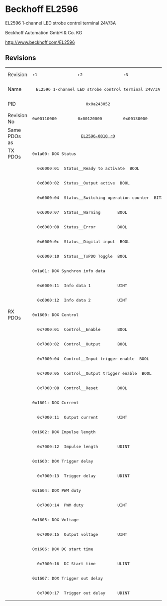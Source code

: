 # Beckhoff EL2596

EL2596 1-channel LED strobe control terminal 24V/3A

Beckhoff Automation GmbH & Co. KG

http://www.beckhoff.com/EL2596

## Revisions
<table>
<tr >
<td>Revision</td>
<td><pre>r1</pre></td>
<td><pre>r2</pre></td>
<td><pre>r3</pre></td>
</tr>
<tr >
<td>Name</td>
<td colspan=3 align="center"><pre>EL2596 1-channel LED strobe control terminal 24V/3A</pre></td>
</tr>
<tr >
<td>PID</td>
<td colspan=3 align="center"><pre>0x0a243052</pre></td>
</tr>
<tr >
<td>Revision No</td>
<td><pre>0x00110000</pre></td>
<td><pre>0x00120000</pre></td>
<td><pre>0x00130000</pre></td>
</tr>
<tr >
<td>Same PDOs as</td>
<td colspan=3 align="center"><pre><a href="EL2596-0010">EL2596-0010 r0</a></pre></td>
</tr>
<tr class="txpdo pdosection">
<td rowspan=11 valign=top>TX PDOs</td>
<td colspan=3 align="left"><pre>0x1a00: DOX Status</pre></td>
<td></td>
</tr>
<tr class="txpdo">
<td colspan=3 align="left"><pre>  0x6000:01  Status__Ready to activate  BOOL</pre></td>
</tr>
<tr class="txpdo">
<td colspan=3 align="left"><pre>  0x6000:02  Status__Output active  BOOL</pre></td>
</tr>
<tr class="txpdo">
<td colspan=3 align="left"><pre>  0x6000:04  Status__Switching operation counter  BIT3</pre></td>
</tr>
<tr class="txpdo">
<td colspan=3 align="left"><pre>  0x6000:07  Status__Warning       BOOL</pre></td>
</tr>
<tr class="txpdo">
<td colspan=3 align="left"><pre>  0x6000:08  Status__Error         BOOL</pre></td>
</tr>
<tr class="txpdo">
<td colspan=3 align="left"><pre>  0x6000:0c  Status__Digital input  BOOL</pre></td>
</tr>
<tr class="txpdo">
<td colspan=3 align="left"><pre>  0x6000:10  Status__TxPDO Toggle  BOOL</pre></td>
</tr>
<tr class="txpdo pdosection">
<td colspan=3 align="left"><pre>0x1a01: DOX Synchron info data</pre></td>
</tr>
<tr class="txpdo">
<td colspan=3 align="left"><pre>  0x6000:11  Info data 1           UINT</pre></td>
</tr>
<tr class="txpdo">
<td colspan=3 align="left"><pre>  0x6000:12  Info data 2           UINT</pre></td>
</tr>
<tr class="rxpdo pdosection">
<td rowspan=20 valign=top>RX PDOs</td>
<td colspan=3 align="left"><pre>0x1600: DOX Control</pre></td>
<td></td>
</tr>
<tr class="rxpdo">
<td colspan=3 align="left"><pre>  0x7000:01  Control__Enable       BOOL</pre></td>
</tr>
<tr class="rxpdo">
<td colspan=3 align="left"><pre>  0x7000:02  Control__Output       BOOL</pre></td>
</tr>
<tr class="rxpdo">
<td colspan=3 align="left"><pre>  0x7000:04  Control__Input trigger enable  BOOL</pre></td>
</tr>
<tr class="rxpdo">
<td colspan=3 align="left"><pre>  0x7000:05  Control__Output trigger enable  BOOL</pre></td>
</tr>
<tr class="rxpdo">
<td colspan=3 align="left"><pre>  0x7000:08  Control__Reset        BOOL</pre></td>
</tr>
<tr class="rxpdo pdosection">
<td colspan=3 align="left"><pre>0x1601: DOX Current</pre></td>
</tr>
<tr class="rxpdo">
<td colspan=3 align="left"><pre>  0x7000:11  Output current        UINT</pre></td>
</tr>
<tr class="rxpdo pdosection">
<td colspan=3 align="left"><pre>0x1602: DOX Impulse length</pre></td>
</tr>
<tr class="rxpdo">
<td colspan=3 align="left"><pre>  0x7000:12  Impulse length        UDINT</pre></td>
</tr>
<tr class="rxpdo pdosection">
<td colspan=3 align="left"><pre>0x1603: DOX Trigger delay</pre></td>
</tr>
<tr class="rxpdo">
<td colspan=3 align="left"><pre>  0x7000:13  Trigger delay         UDINT</pre></td>
</tr>
<tr class="rxpdo pdosection">
<td colspan=3 align="left"><pre>0x1604: DOX PWM duty</pre></td>
</tr>
<tr class="rxpdo">
<td colspan=3 align="left"><pre>  0x7000:14  PWM duty              UINT</pre></td>
</tr>
<tr class="rxpdo pdosection">
<td colspan=3 align="left"><pre>0x1605: DOX Voltage</pre></td>
</tr>
<tr class="rxpdo">
<td colspan=3 align="left"><pre>  0x7000:15  Output voltage        UINT</pre></td>
</tr>
<tr class="rxpdo pdosection">
<td colspan=3 align="left"><pre>0x1606: DOX DC start time</pre></td>
</tr>
<tr class="rxpdo">
<td colspan=3 align="left"><pre>  0x7000:16  DC Start time         ULINT</pre></td>
</tr>
<tr class="rxpdo pdosection">
<td colspan=3 align="left"><pre>0x1607: DOX Trigger out delay</pre></td>
</tr>
<tr class="rxpdo">
<td colspan=3 align="left"><pre>  0x7000:17  Trigger out delay     UDINT</pre></td>
</tr>
</table>

